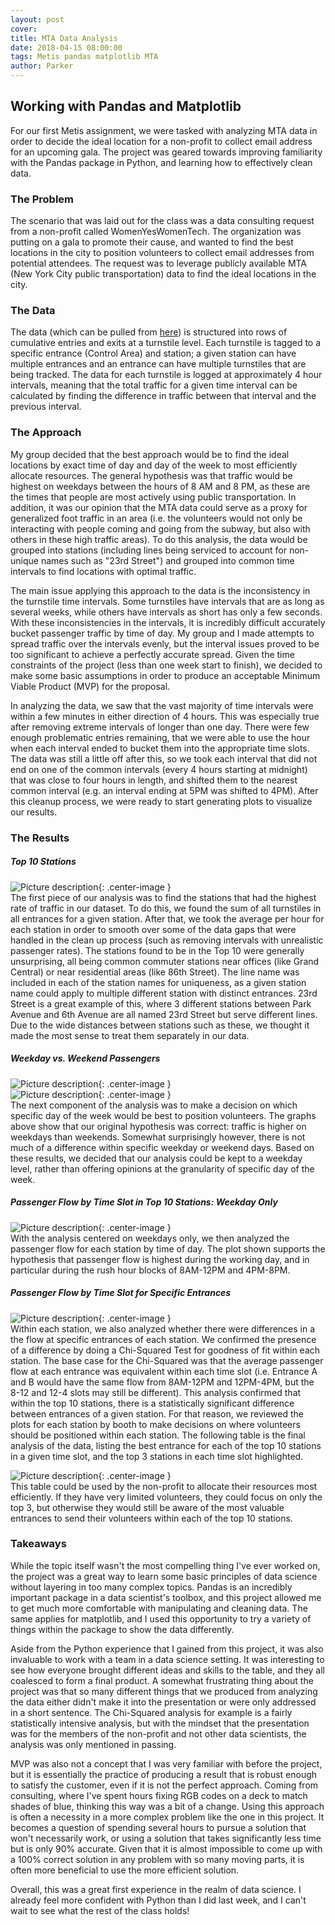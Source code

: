 ```yaml
---
layout: post
cover:
title: MTA Data Analysis
date: 2018-04-15 08:00:00
tags: Metis pandas matplotlib MTA
author: Parker
---
```

## Working with Pandas and Matplotlib <br>

For our first Metis assignment, we were tasked with analyzing MTA data in order to decide the ideal location for a non-profit to collect email address for an upcoming gala. The project was geared towards improving familiarity with the Pandas package in Python, and learning how to effectively clean data.

### The Problem

The scenario that was laid out for the class was a data consulting request from a non-profit called WomenYesWomenTech. The organization was putting on a gala to promote their cause, and wanted to find the best locations in the city to position volunteers to collect email addresses from potential attendees. The request was to leverage publicly available MTA (New York City public transportation) data to find the ideal locations in the city.

### The Data

The data (which can be pulled from [here](http://web.mta.info/developers/turnstile.html)) is structured into rows of cumulative entries and exits at a turnstile level. Each turnstile is tagged to a specific entrance (Control Area) and station; a given station can have multiple entrances and an entrance can have multiple turnstiles that are being tracked. The data for each turnstile is logged at approximately 4 hour intervals, meaning that the total traffic for a given time interval can be calculated by finding the difference in traffic between that interval and the previous interval.

### The Approach

My group decided that the best approach would be to find the ideal locations by exact time of day and day of the week to most efficiently allocate resources. The general hypothesis was that traffic would be highest on weekdays between the hours of 8 AM and 8 PM, as these are the times that people are most actively using public transportation. In addition, it was our opinion that the MTA data could serve as a proxy for generalized foot traffic in an area (i.e. the volunteers would not only be interacting with people coming and going from the subway, but also with others in these high traffic areas). To do this analysis, the data would be grouped into stations (including lines being serviced to account for non-unique names such as "23rd Street") and grouped into common time intervals to find locations with optimal traffic.

The main issue applying this approach to the data is the inconsistency in the turnstile time intervals. Some turnstiles have intervals that are as long as several weeks, while others have intervals as short has only a few seconds. With these inconsistencies in the intervals, it is incredibly difficult accurately bucket passenger traffic by time of day. My group and I made attempts to spread traffic over the intervals evenly, but the interval issues proved to be too significant to achieve a perfectly accurate spread. Given the time constraints of the project (less than one week start to finish), we decided to make some basic assumptions in order to produce an acceptable Minimum Viable Product (MVP) for the proposal.

In analyzing the data, we saw that the vast majority of time intervals were within a few minutes in either direction of 4 hours. This was especially true after removing extreme intervals of longer than one day. There were few enough problematic entries remaining, that we were able to use the hour when each interval ended to bucket them into the appropriate time slots. The data was still a little off after this, so we took each interval that did not end on one of the common intervals (every 4 hours starting at midnight) that was close to four hours in length, and shifted them to the nearest common interval (e.g. an interval ending at 5PM was shifted to 4PM). After this cleanup process, we were ready to start generating plots to visualize our results.

### The Results

##### Top 10 Stations
![Picture description](/assets/mta/top10stations.png){: .center-image }<br>
The first piece of our analysis was to find the stations that had the highest rate of traffic in our dataset. To do this, we found the sum of all turnstiles in all entrances for a given station. After that, we took the average per hour for each station in order to smooth over some of the data gaps that were handled in the clean up process (such as removing intervals with unrealistic passenger rates). The stations found to be in the Top 10 were generally unsurprising, all being common commuter stations near offices (like Grand Central) or near residential areas (like 86th Street). The line name was included in each of the station names for uniqueness, as a given station name could apply to multiple different station with distinct entrances. 23rd Street is a great example of this, where 3 different stations between Park Avenue and 6th Avenue are all named 23rd Street but serve different lines. Due to the wide distances between stations such as these, we thought it made the most sense to treat them separately in our data.

##### Weekday vs. Weekend Passengers
![Picture description](/assets/mta/wkdyvswked.png){: .center-image }<br>
![Picture description](/assets/mta/weeklyflow.png){: .center-image }<br>
The next component of the analysis was to make a decision on which specific day of the week would be best to position volunteers. The graphs above show that our original hypothesis was correct: traffic is higher on weekdays than weekends. Somewhat surprisingly however, there is not much of a difference within specific weekday or weekend days. Based on these results, we decided that our analysis could be kept to a weekday level, rather than offering opinions at the granularity of specific day of the week.

##### Passenger Flow by Time Slot in Top 10 Stations: Weekday Only
![Picture description](/assets/mta/flowtop10.png){: .center-image }<br>
With the analysis centered on weekdays only, we then analyzed the passenger flow for each station by time of day. The plot shown supports the hypothesis that passenger flow is highest during the working day, and in particular during the rush hour blocks of 8AM-12PM and 4PM-8PM.

##### Passenger Flow by Time Slot for Specific Entrances
![Picture description](/assets/mta/entranceflow.png){: .center-image }<br>
Within each station, we also analyzed whether there were differences in a the flow at specific entrances of each station. We confirmed the presence of a difference by doing a Chi-Squared Test for goodness of fit within each station. The base case for the Chi-Squared was that the average passenger flow at each entrance was equivalent within each time slot (i.e. Entrance A and B would have the same flow from 8AM-12PM and 12PM-4PM, but the 8-12 and 12-4 slots may still be different). This analysis confirmed that within the top 10 stations, there is a statistically significant difference between entrances of a given station. For that reason, we reviewed the plots for each station by booth to make decisions on where volunteers should be positioned within each station. The following table is the final analysis of the data, listing the best entrance for each of the top 10 stations in a given time slot, and the top 3 stations in each time slot highlighted.

![Picture description](/assets/mta/results-table.png){: .center-image }<br>
This table could be used by the non-profit to allocate their resources most efficiently. If they have very limited volunteers, they could focus on only the top 3, but otherwise they would still be aware of the most valuable entrances to send their volunteers within each of the top 10 stations.

### Takeaways

While the topic itself wasn't the most compelling thing I've ever worked on, the project was a great way to learn some basic principles of data science without layering in too many complex topics. Pandas is an incredibly important package in a data scientist's toolbox, and this project allowed me to get much more comfortable with manipulating and cleaning data. The same applies for matplotlib, and I used this opportunity to try a variety of things within the package to show the data differently.

Aside from the Python experience that I gained from this project, it was also invaluable to work with a team in a data science setting. It was interesting to see how everyone brought different ideas and skills to the table, and they all coalesced to form a final product. A somewhat frustrating thing about the project was that so many different things that we produced from analyzing the data either didn't make it into the presentation or were only addressed in a short sentence. The Chi-Squared analysis for example is a fairly statistically intensive analysis, but with the mindset that the presentation was for the members of the non-profit and not other data scientists, the analysis was only mentioned in passing.

MVP was also not a concept that I was very familiar with before the project, but it is essentially the practice of producing a result that is robust enough to satisfy the customer, even if it is not the perfect approach. Coming from consulting, where I've spent hours fixing RGB codes on a deck to match shades of blue, thinking this way was a bit of a change. Using this approach is often a necessity in a more complex problem like the one in this project. It becomes a question of spending several hours to pursue a solution that won't necessarily work, or using a solution that takes significantly less time but is only 90% accurate. Given that it is almost impossible to come up with a 100% correct solution in any problem with so many moving parts, it is often more beneficial to use the more efficient solution.

Overall, this was a great first experience in the realm of data science. I already feel more confident with Python than I did last week, and I can't wait to see what the rest of the class holds!
